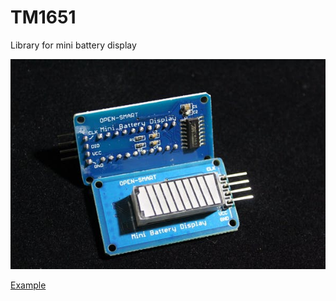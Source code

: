 # TM1651
Library for mini battery display

![Battery Display](display.jpg)

[Example](https://www.instructables.com/id/Arduino-Library-and-Examples-for-TM1651-New-Style-/)
